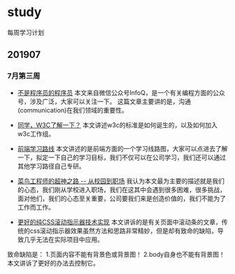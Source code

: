 # study
每周学习计划

## 201907

### 7月第三周

* [不是程序员的程序员](https://mp.weixin.qq.com/s/aEVRaqbuxPxeQwW3ewCqnA)
本文来自微信公众号InfoQ，是一个有关编程方面的公众号，涉及广泛，大家可以关注一下。
这篇文章主要讲的是，沟通 (communication)在我们领域的重要性。

* [同学，W3C了解一下？](https://75team.com/post/first-impression-of-w3c)
本文讲述w3c的标准是如何诞生的，以及如何加入w3c工作组。

* [前端学习路线](https://www.cnblogs.com/wu-web/p/8228340.html)
本文讲述的是前端方面的一个学习线路图，大家可以点进去了解一下，拟定一下自己的学习目标，我们不仅可以在公司学习，我们还可以通过其他学习路径自己专研。

* [菜鸟工程师的超神之路 -- 从校园到职场](https://mp.weixin.qq.com/s?__biz=MzAwMDc1ODA4Nw==&mid=2655123731&idx=1&sn=e1bcf595fad34a304f17d339701e7537&scene=0#wechat_redirect)
我认为本文最为主要的描述就是我们的心态，我们刚从学校进入职场，我们在这其中会遇到很多困难，很多挑战，面对他们，我们的心态至关重要，公司要我们来是创造价值的，我们不能为了工作而工作。

* [更好的纯CSS滚动指示器技术实现](https://www.zhangxinxu.com/wordpress/2019/06/better-css-scroll-indicator/)
本文讲诉的是有关页面中滚动条的文章，传统的css滚动指示器效果虽然方法和思路非常精妙，但是却有致命的缺陷，导致几乎无法在实际项目中应用。

致命缺陷是：
1.页面内容不能有背景色或背景图！
2.body自身也不能有背景图！
本文讲诉了更好的办法去控制它。
